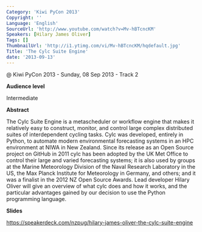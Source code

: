 ```yaml
---
Category: 'Kiwi PyCon 2013'
Copyright: ''
Language: 'English'
SourceUrl: 'http://www.youtube.com/watch?v=Mv-hBTcncKM'
Speakers: [Hilary James Oliver]
Tags: []
ThumbnailUrl: 'http://i1.ytimg.com/vi/Mv-hBTcncKM/hqdefault.jpg'
Title: 'The Cylc Suite Engine'
date: '2013-09-13'
---
```

@ Kiwi PyCon 2013 - Sunday, 08 Sep 2013 - Track 2

**Audience level**

Intermediate

**Abstract**

The Cylc Suite Engine is a metascheduler or workflow engine that makes it relatively easy to construct, monitor, and control large complex distributed suites of interdependent cycling tasks. Cylc was developed, entirely in Python, to automate modern environmental forecasting systems in an HPC environment at NIWA in New Zealand. Since its release as an Open Source project on GitHub in 2011 cylc has been adopted by the UK Met Office to control their large and varied forecasting systems; it is also used by groups at the Marine Meteorology Division of the Naval Research Laboratory in the US, the Max Planck Institute for Meteorology in Germany, and others; and it was a finalist in the 2012 NZ Open Source Awards. Lead developer Hilary Oliver will give an overview of what cylc does and how it works, and the particular advantages gained by our decision to use the Python programming language.

**Slides**

https://speakerdeck.com/nzpug/hilary-james-oliver-the-cylc-suite-engine
